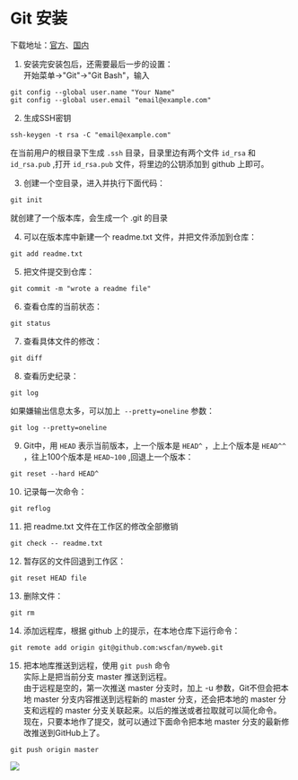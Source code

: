 # Git 安装

下载地址：[官方](https://git-for-windows.github.io/)、[国内](https://pan.baidu.com/s/1kU5OCOB#list/path=%2Fpub%2Fgit)

1. 安装完安装包后，还需要最后一步的设置：  
开始菜单->"Git"->"Git Bash"，输入
```
git config --global user.name "Your Name"
git config --global user.email "email@example.com"
```

2. 生成SSH密钥
```
ssh-keygen -t rsa -C "email@example.com"
```
在当前用户的根目录下生成 `.ssh` 目录，目录里边有两个文件 `id_rsa` 和 `id_rsa.pub` ,打开 `id_rsa.pub` 文件，将里边的公钥添加到 github 上即可。  

3. 创建一个空目录，进入并执行下面代码：  
```
git init
```
就创建了一个版本库，会生成一个 .git 的目录


4. 可以在版本库中新建一个 readme.txt 文件，并把文件添加到仓库：  
```
git add readme.txt
```  

5. 把文件提交到仓库：  
```
git commit -m "wrote a readme file"
```

6. 查看仓库的当前状态：  
```
git status
```  

7. 查看具体文件的修改：  
```
git diff
```  

8. 查看历史纪录：
```
git log
```  
如果嫌输出信息太多，可以加上` --pretty=oneline` 参数：
```
git log --pretty=oneline
```  

9. Git中，用 `HEAD` 表示当前版本，上一个版本是 `HEAD^` ，上上个版本是 `HEAD^^` ，往上100个版本是 `HEAD~100` ,回退上一个版本：  
```
git reset --hard HEAD^
```

10. 记录每一次命令：
```
git reflog
```

11. 把 readme.txt 文件在工作区的修改全部撤销
```
git check -- readme.txt
```

12. 暂存区的文件回退到工作区：
```
git reset HEAD file
```

13. 删除文件：
```
git rm
```

14. 添加远程库，根据 github 上的提示，在本地仓库下运行命令：
```
git remote add origin git@github.com:wscfan/myweb.git
```

15. 把本地库推送到远程，使用 `git push` 命令  
实际上是把当前分支 master 推送到远程。  
由于远程是空的，第一次推送 master 分支时，加上 -u 参数，Git不但会把本地 master 分支内容推送到远程新的 master 分支，还会把本地的 master 分支和远程的 master 分支关联起来。以后的推送或者拉取就可以简化命令。  
现在，只要本地作了提交，就可以通过下面命令把本地 master 分支的最新修改推送到GitHub上了。
```
git push origin master
```

![](http://image.beekka.com/blog/2014/bg2014061202.jpg)
